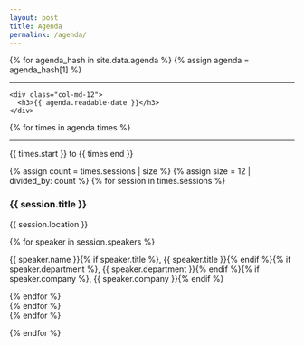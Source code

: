 ```yaml
---
layout: post
title: Agenda
permalink: /agenda/
---
```



<div id="agenda" class="col-md-12">
{% for agenda_hash in site.data.agenda %}
  {% assign agenda = agenda_hash[1] %}
  
  <div class="row">
    <hr />
    
    <div class="col-md-12">
      <h3>{{ agenda.readable-date }}</h3>
    </div>
  </div>
  
  {% for times in agenda.times %}
    <div class="row">
    <hr />
      <div id="time" class="col-md-2">
        <p>{{ times.start }} to {{ times.end }}</p>
      </div>
      <div class="col-md-10">
        <div class="row">
          {% assign count = times.sessions | size %}
          {% assign size = 12 | divided_by: count %}
          {% for session in times.sessions %}
              <div class="col-md-{{ size }}">
                <h3>{{ session.title }}</h3>
                <p>
                  {{ session.location }}
                </p>
                {% for speaker in session.speakers %}
                  <p>
                    {{ speaker.name }}{% if speaker.title %}, {{ speaker.title }}{% endif %}{% if speaker.department %}, {{ speaker.department }}{% endif %}{% if speaker.company %}, {{ speaker.company }}{% endif %}
                  </p>
                {% endfor %}
              </div>
          {% endfor %}
        </div>
      </div>
    </div>
  {% endfor %}

{% endfor %}
</div>

